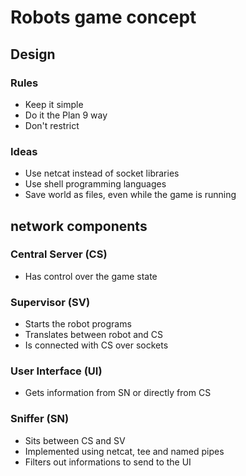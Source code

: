 # Robots game concept

## Design

### Rules

* Keep it simple
* Do it the Plan 9 way
* Don't restrict

### Ideas

* Use netcat instead of socket libraries
* Use shell programming languages
* Save world as files, even while the game is running

## network components

### Central Server (CS)

* Has control over the game state

### Supervisor (SV)

* Starts the robot programs
* Translates between robot and CS
* Is connected with CS over sockets

### User Interface (UI)

* Gets information from SN or directly from CS

### Sniffer (SN)

* Sits between CS and SV
* Implemented using netcat, tee and named pipes
* Filters out informations to send to the UI
